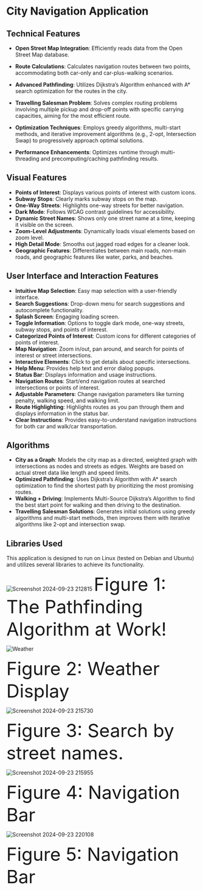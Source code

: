# City Navigation Application

## Technical Features

- **Open Street Map Integration**: Efficiently reads data from the Open Street Map database.
- **Route Calculations**: Calculates navigation routes between two points, accommodating both car-only and car-plus-walking scenarios.
- **Advanced Pathfinding**: Utilizes Dijkstra’s Algorithm enhanced with A* search optimization for the routes in the city.
  
- **Travelling Salesman Problem**: Solves complex routing problems involving multiple pickup and drop-off points with specific carrying capacities, aiming for the most efficient route.
- **Optimization Techniques**: Employs greedy algorithms, multi-start methods, and iterative improvement algorithms (e.g., 2-opt, Intersection Swap) to progressively approach optimal solutions.
- **Performance Enhancements**: Optimizes runtime through multi-threading and precomputing/caching pathfinding results.

## Visual Features

- **Points of Interest**: Displays various points of interest with custom icons.
- **Subway Stops**: Clearly marks subway stops on the map.
- **One-Way Streets**: Highlights one-way streets for better navigation.
- **Dark Mode**: Follows WCAG contrast guidelines for accessibility.
- **Dynamic Street Names**: Shows only one street name at a time, keeping it visible on the screen.
- **Zoom-Level Adjustments**: Dynamically loads visual elements based on zoom level.
- **High Detail Mode**: Smooths out jagged road edges for a cleaner look.
- **Geographic Features**: Differentiates between main roads, non-main roads, and geographic features like water, parks, and beaches.

## User Interface and Interaction Features

- **Intuitive Map Selection**: Easy map selection with a user-friendly interface.
- **Search Suggestions**: Drop-down menu for search suggestions and autocomplete functionality.
- **Splash Screen**: Engaging loading screen.
- **Toggle Information**: Options to toggle dark mode, one-way streets, subway stops, and points of interest.
- **Categorized Points of Interest**: Custom icons for different categories of points of interest.
- **Map Navigation**: Zoom in/out, pan around, and search for points of interest or street intersections.
- **Interactive Elements**: Click to get details about specific intersections.
- **Help Menu**: Provides help text and error dialog popups.
- **Status Bar**: Displays information and usage instructions.
- **Navigation Routes**: Start/end navigation routes at searched intersections or points of interest.
- **Adjustable Parameters**: Change navigation parameters like turning penalty, walking speed, and walking limit.
- **Route Highlighting**: Highlights routes as you pan through them and displays information in the status bar.
- **Clear Instructions**: Provides easy-to-understand navigation instructions for both car and walk/car transportation.

## Algorithms

- **City as a Graph**: Models the city map as a directed, weighted graph with intersections as nodes and streets as edges. Weights are based on actual street data like length and speed limits.
- **Optimized Pathfinding**: Uses Dijkstra’s Algorithm with A* search optimization to find the shortest path by prioritizing the most promising routes.
- **Walking + Driving**: Implements Multi-Source Dijkstra’s Algorithm to find the best start point for walking and then driving to the destination.
- **Travelling Salesman Solutions**: Generates initial solutions using greedy algorithms and multi-start methods, then improves them with iterative algorithms like 2-opt and intersection swap.

## Libraries Used

This application is designed to run on Linux (tested on Debian and Ubuntu) and utilizes several libraries to achieve its functionality.

![Screenshot 2024-09-23 212815](https://github.com/user-attachments/assets/76eedf92-1ebc-4d7c-bf7a-5079ba2d37c9)
<font size="8"> Figure 1: The Pathfinding Algorithm at Work! </font>

![Weather](https://github.com/user-attachments/assets/da0c0f67-3b13-46d8-b6a6-787f2ba4531a)

<font size="8"> Figure 2: Weather Display </font>

![Screenshot 2024-09-23 215730](https://github.com/user-attachments/assets/e9d0414b-205e-4278-867a-043b47a8308b)

<font size="8"> Figure 3: Search by street names. </font>

![Screenshot 2024-09-23 215955](https://github.com/user-attachments/assets/11b8d1f2-b87b-4f7a-b763-920b5be91d14)

<font size="8"> Figure 4: Navigation Bar </font> 

![Screenshot 2024-09-23 220108](https://github.com/user-attachments/assets/8abbcebc-83b5-47a9-9a37-d63d7d1d7d32)

<font size="8"> Figure 5: Navigation Bar </font> 



